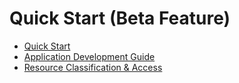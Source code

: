 # Quick Start (Beta Feature)

- [Quick Start](quick-start/README.md)
- [Application Development Guide](start/cj-start-application-development-overview.md)
- [Resource Classification & Access](start/ide-resource-categories-and-access.md)